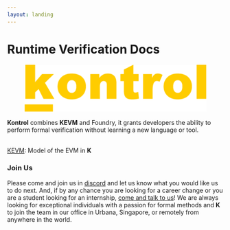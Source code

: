 ```yaml
---
layout: landing
---
```


# Runtime Verification Docs

<div align="left">

<figure><img src=".gitbook/assets/kontrol logo yellow.png" alt=""><figcaption></figcaption></figure>

</div>

**Kontrol** combines **KEVM** and Foundry, it grants developers the ability to perform formal verification without learning a new language or tool.&#x20;

\
[KEVM](http://127.0.0.1:5000/o/MwuC1PgHx91Qm96rVCnq/s/nXIoktUrQI0xNHjxIyRH/ "mention"): Model of the EVM in **K**

### Join Us

Please come and join us in [discord](https://discord.com/invite/CurfmXNtbN) and let us know what you would like us to do next. And, if by any chance you are looking for a career change or you are a student looking for an internship, [come and talk to us](https://runtimeverification.com/careers)! We are always looking for exceptional individuals with a passion for formal methods and **K** to join the team in our office in Urbana, Singapore, or remotely from anywhere in the world.
